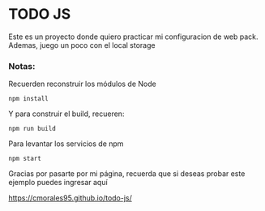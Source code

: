 # TODO JS

Este es un proyecto donde quiero practicar mi configuracion de web pack. Ademas, juego un poco con el local storage

### Notas:
Recuerden reconstruir los módulos de Node
```
npm install
```

Y para construir el build, recueren:
```
npm run build

```

Para levantar los servicios de npm
```
npm start
```

Gracias por pasarte por mi página, recuerda que si deseas probar este ejemplo puedes ingresar aquí

https://cmorales95.github.io/todo-js/
